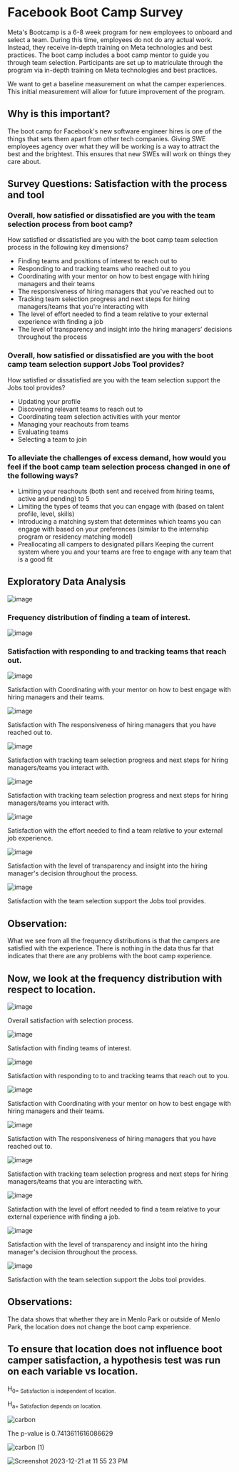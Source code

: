 # Facebook Boot Camp Survey

Meta's Bootcamp is a 6-8 week program for new employees to onboard and select a team. During this time, employees do not do any actual work. Instead, they receive in-depth training on Meta technologies and best practices. The boot camp includes a boot camp mentor to guide you through team selection. Participants are set up to matriculate through the program via in-depth training on Meta technologies and best practices.

We want to get a baseline measurement on what the camper experiences. This initial measurement will allow for future improvement of the program.

## Why is this important?
The boot camp for Facebook's new software engineer hires is one of the things that sets them apart from other tech companies. Giving SWE employees agency over what they will be working is a way to attract the best and the brightest. This ensures that new SWEs will work on things they care about.

## Survey Questions: Satisfaction with the process and tool
### Overall, how satisfied or dissatisfied are you with the team selection process from boot camp?
How satisfied or dissatisfied are you with the boot camp team selection process in the following key dimensions?
- Finding teams and positions of interest to reach out to
- Responding to and tracking teams who reached out to you
- Coordinating with your mentor on how to best engage with hiring managers and their teams
- The responsiveness of hiring managers that you've reached out to
- Tracking team selection progress and next steps for hiring managers/teams that you're interacting with
- The level of effort needed to find a team relative to your external experience with finding a job
- The level of transparency and insight into the hiring managers’ decisions throughout the process

### Overall, how satisfied or dissatisfied are you with the boot camp team selection support Jobs Tool provides?
How satisfied or dissatisfied are you with the team selection support the Jobs tool provides?
- Updating your profile
- Discovering relevant teams to reach out to
- Coordinating team selection activities with your mentor
- Managing your reachouts from teams
- Evaluating teams
- Selecting a team to join

### To alleviate the challenges of excess demand, how would you feel if the boot camp team selection process changed in one of the following ways?
- Limiting your reachouts (both sent and received from hiring teams, active and pending) to 5
- Limiting the types of teams that you can engage with (based on talent profile, level, skills)
- Introducing a matching system that determines which teams you can engage with based on your preferences (similar to the internship program or residency matching model)
- Preallocating all campers to designated pillars Keeping the current system where you and your teams are free to engage with any team that is a good fit

## Exploratory Data Analysis

![image](https://github.com/j-will7378/Facebook_Camper_Survey/assets/133849655/1cb78f03-3bad-404b-9a39-969d98eedb3a)

### Frequency distribution of finding a team of interest.

![image](https://github.com/j-will7378/Facebook_Camper_Survey/assets/133849655/683cb0a0-aabb-49a4-856e-419fd22a7885)

### Satisfaction with responding to and tracking teams that reach out.

![image](https://github.com/j-will7378/Facebook_Camper_Survey/assets/133849655/55e2e830-18d1-4ba4-897f-0d81501a8623)

Satisfaction with Coordinating with your mentor on how to best engage with hiring managers and their teams.

![image](https://github.com/j-will7378/Facebook_Camper_Survey/assets/133849655/373de16d-a0c0-43c0-9728-263bf0a792d4)

Satisfaction with The responsiveness of hiring managers that you have reached out to.

![image](https://github.com/j-will7378/Facebook_Camper_Survey/assets/133849655/34e20804-411a-4f04-83dc-7df495677023)

Satisfaction with tracking team selection progress and next steps for hiring managers/teams you interact with.

![image](https://github.com/j-will7378/Facebook_Camper_Survey/assets/133849655/19022391-72d1-45b0-b7e9-d7a338da1bb0)

Satisfaction with tracking team selection progress and next steps for hiring managers/teams you interact with.

![image](https://github.com/j-will7378/Facebook_Camper_Survey/assets/133849655/e5dc00c2-6bd6-438c-b912-d99512492cbb)

Satisfaction with the effort needed to find a team relative to your external job experience.

![image](https://github.com/j-will7378/Facebook_Camper_Survey/assets/133849655/1d0b15cd-5de0-45a5-979c-aab3531c9c4d)

Satisfaction with the level of transparency and insight into the hiring manager's decision throughout the process.

![image](https://github.com/j-will7378/Facebook_Camper_Survey/assets/133849655/c95b2394-e538-4aaf-b0b1-becc28d75237)

Satisfaction with the team selection support the Jobs tool provides.

## Observation:
What we see from all the frequency distributions is that the campers are satisfied with the experience.
There is nothing in the data thus far that indicates that there are any problems with the boot camp experience.


## Now, we look at the frequency distribution with respect to location.


![image](https://github.com/j-will7378/Facebook_Camper_Survey/assets/133849655/a7959ded-872f-49e1-9aae-980fb60b21cb)

Overall satisfaction with selection process.


![image](https://github.com/j-will7378/Facebook_Camper_Survey/assets/133849655/0e8c9056-2d8d-4275-856f-d76680cf4759)

Satisfaction with finding teams of interest.

![image](https://github.com/j-will7378/Facebook_Camper_Survey/assets/133849655/2d9d3c9f-1195-4b8f-9de3-aa0355aa0013)

Satisfaction with responding to to and tracking teams that reach out to you.

![image](https://github.com/j-will7378/Facebook_Camper_Survey/assets/133849655/a1785a76-b029-4203-9244-65d50e537593)

Satisfaction with Coordinating with your mentor on how to best engage with hiring managers and their teams.

![image](https://github.com/j-will7378/Facebook_Camper_Survey/assets/133849655/f0437e36-f1a0-46f0-ad89-710f7c279e8d)

Satisfaction with The responsiveness of hiring managers that you have reached out to.

![image](https://github.com/j-will7378/Facebook_Camper_Survey/assets/133849655/271478ea-136a-4046-9fe4-16c2285fe44e)

Satisfaction with tracking team selection progress and next steps for hiring managers/teams that you are interacting with.

![image](https://github.com/j-will7378/Facebook_Camper_Survey/assets/133849655/5c3f672b-2976-4297-a4c1-3d22844c2482)

Satisfaction with the level of effort needed to find a team relative to your external experience with finding a job.

![image](https://github.com/j-will7378/Facebook_Camper_Survey/assets/133849655/14b904ae-66aa-45c9-a561-69c9bfb889e1)

Satisfaction with the level of transparency and insight into the hiring manager's decision throughout the process.

![image](https://github.com/j-will7378/Facebook_Camper_Survey/assets/133849655/4916b644-f1a5-4fbf-9a3e-c733c78cb0f1)

Satisfaction with the team selection support the Jobs tool provides.

## Observations:

The data shows that whether they are in Menlo Park or outside of Menlo Park, the location does not change the boot camp experience.


## To ensure that location does not influence boot camper satisfaction, a hypothesis test was run on each variable vs location.

H<sub>0= Satisfaction is independent of location.

H<sub>a= Satisfaction depends on location.

![carbon](https://github.com/j-will7378/Facebook_Camper_Survey/assets/133849655/5fe63e9e-3e09-4577-9c49-af38d32d41cf)

The p-value is 0.7413611616086629


![carbon (1)](https://github.com/j-will7378/Facebook_Camper_Survey/assets/133849655/320c35c1-a5a3-46b3-80a4-5a981fa883f4)

![Screenshot 2023-12-21 at 11 55 23 PM](https://github.com/j-will7378/Facebook_Camper_Survey/assets/133849655/2df13e2b-d51e-4a60-b33e-bdd4bc4dda7d)
































